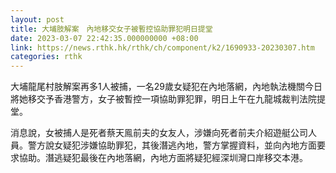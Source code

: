 ```yaml
---
layout: post
title: 大埔肢解案　內地移交女子被暫控協助罪犯明日提堂
date: 2023-03-07 22:42:35.000000000 +08:00
link: https://news.rthk.hk/rthk/ch/component/k2/1690933-20230307.htm
categories: rthk
---
```


大埔龍尾村肢解案再多1人被捕，一名29歲女疑犯在內地落網，內地執法機關今日將她移交予香港警方，女子被暫控一項協助罪犯罪，明日上午在九龍城裁判法院提堂。

消息說，女被捕人是死者蔡天鳯前夫的女友人，涉嫌向死者前夫介紹遊艇公司人員。警方說女疑犯涉嫌協助罪犯，其後潛逃內地，警方掌握資料，並向內地方面要求協助。潛逃疑犯最後在內地落網，內地方面將疑犯經深圳灣口岸移交本港。
